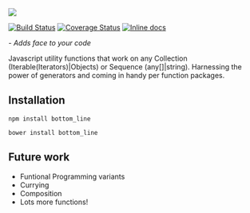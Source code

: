 <img src="https://github.com/unnoon/cell-bitset/raw/master/rsc/img/bottom_line.png">

[![Build Status](https://travis-ci.org/unnoon/bottom_line.svg?branch=dev)](https://travis-ci.org/unnoon/bottom_line.svg?branch=dev)
[![Coverage Status](https://coveralls.io/repos/github/unnoon/bottom_line/badge.svg?branch=dev)](https://coveralls.io/github/unnoon/bottom_line?branch=dev)
[![Inline docs](http://inch-ci.org/github/unnoon/bottom_line.svg?branch=dev)](http://inch-ci.org/github/unnoon/bottom_line.svg?branch=dev)

_- Adds face to your code_

Javascript utility functions that work on any Collection (Iterable(Iterators)|Objects) or Sequence (any[]|string). 
Harnessing the power of generators and coming in handy per function packages.

## Installation

    npm install bottom_line
     
    bower install bottom_line

## Future work

- Funtional Programming variants
- Currying
- Composition
- Lots more functions!


